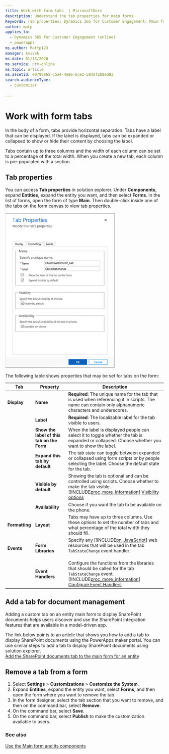```yaml
---
title: Work with form tabs  | MicrosoftDocs
description: Understand the tab properties for main forms
Keywords: Tab properties; Dynamics 365 for Customer Engagement; Main forms
author: matp
applies_to: 
  - Dynamics 365 for Customer Engagement (online)
  - powerapps
ms.author: Mattp123
manager: kvivek
ms.date: 01/13/2020
ms.service: crm-online
ms.topic: article
ms.assetid: e0790865-c5a4-4e86-bce2-584af2b8ed93
search.audienceType: 
  - customizer

---
```

# Work with form tabs

 In the body of a form, tabs provide horizontal separation. Tabs have a label that can be displayed. If the label is displayed, tabs can be expanded or collapsed to show or hide their content by choosing the label.  

 Tabs contain up to three columns and the width of each column can be set to a percentage of the total width. When you create a new tab, each column is pre-populated with a section.  

## Tab properties
You can access **Tab properties** in solution explorer. Under **Components**, expand **Entities**, expand the entity you want, and then select **Forms**. In the list of forms, open the form of type **Main**. Then double-click inside one of the tabs on the form canvas to view tab properties.

![tab-properties](media/tab-properties.png)

 The following table shows properties that may be set for tabs on the form:


|      Tab       |                  Property                  |                                                                                                                       Description                                                                                                                        |
|----------------|--------------------------------------------|----------------------------------------------------------------------------------------------------------------------------------------------------------------------------------------------------------------------------------------------------------|
|  **Display**   |                  **Name**                  |                                                **Required**: The unique name for the tab that is used when referencing it in scripts. The name can contain only alphanumeric characters and underscores.                                                 |
|                |                 **Label**                  |                                                                                            **Required**: The localizable label for the tab visible to users.                                                                                             |
|                | **Show the label of this tab on the Form** |                                                     When the label is displayed people can select it to toggle whether the tab is expanded or collapsed. Choose whether you want to show the label.                                                      |
|                |       **Expand this tab by default**       |                                                    The tab state can toggle between expanded or collapsed using form scripts or by people selecting the label. Choose the default state for the tab.                                                     |
|                |           **Visible by default**           |     Showing the tab is optional and can be controlled using scripts. Choose whether to make the tab visible. [!INCLUDE[proc_more_information](../includes/proc-more-information.md)] [Visibility options](../customize/visibility-options-legacy.md)     |
|                |              **Availability**              |                                                                                                 Choose if you want the tab to be available on the phone.                                                                                                 |
| **Formatting** |                 **Layout**                 |                                                         Tabs may have up to three columns. Use these options to set the number of tabs and what percentage of the total width they should fill.                                                          |
|   **Events**   |             **Form Libraries**             |                                                Specify any [!INCLUDE[pn_JavaScript](../includes/pn-javascript.md)] web resources that will be used in the tab `TabStateChange` event handler.<br /><br />                                                |
|                |             **Event Handlers**             | Configure the functions from the libraries that should be called for the tab `TabStateChange` event. [!INCLUDE[proc_more_information](../includes/proc-more-information.md)] [Configure Event Handlers](../customize/configure-event-handlers-legacy.md) |

## Add a tab for document management
Adding a custom tab on an entity main form to display SharePoint documents helps users discover and use the SharePoint integration features that are available in a model-driven app. 

The link below points to an article that shows you how to add a tab to display SharePoint documents using the PowerApps maker portal. You can use similar steps to add a tab to display SharePoint documents using solution explorer. <br />
[Add the SharePoint documents tab to the main form for an entity](/powerapps/maker/model-driven-apps/add-documents-tab-entity-main-form)

## Remove a tab from a form
1. Select **Settings** > **Customizations** > **Customize the System**. 
2. Expand **Entities**, expand the entity you want, select **Forms**, and then open the form where you want to remove the tab.  
3. In the form designer, select the tab section that you want to remove, and then on the command bar, select **Remove**. 
4. On the command bar, select **Save**. 
5. On the command bar, select **Publish** to make the customization available to users.  


### See also

[Use the Main form and its components](../customize/use-main-form-and-components.md)

